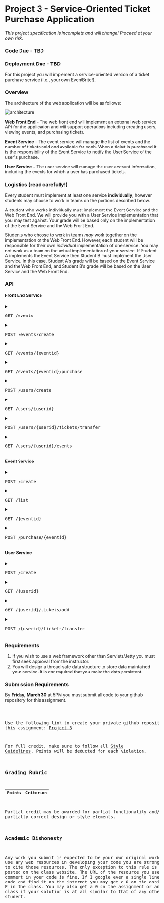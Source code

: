 Project 3 - Service-Oriented Ticket Purchase Application
========================================================
*This project specification is incomplete and will change! Proceed at your own risk.*


### Code Due - TBD
### Deployment Due - TBD

For this project you will implement a service-oriented version of a ticket purchase service (i.e., your own EventBrite!). 

### Overview

The architecture of the web application will be as follows:

![architecture](https://docs.google.com/drawings/d/e/2PACX-1vTjBg_ZETz31hzGUrNL6Fh6GoSEUA9iWLSwyLnPdY0Ixg0YuHhVliwo4fJvfUhFp8mXIxz1dOHMZHw1/pub?w=960&h=720)

**Web Front End** - The web front end will implement an external web service API for the application and will support operations including creating users, viewing events, and purchasing tickets. 

**Event Service** - The event service will manage the list of events and the number of tickets sold and available for each. When a ticket is purchased it is the responsibility of the Event Service to notify the User Service of the user's purchase.

**User Service** - The user service will manage the user account information, including the events for which a user has purchased tickets. 

### Logistics (read carefully!)

Every student must implement at least one service **individually**, however students may choose to work in teams on the portions described below.

A student who works individually must implement the Event Service and the Web Front End. We will provide you with a User Service implementation that you may test against. Your grade will be based only on the implementation of the Event Service and the Web Front End.

Students who choose to work in teams *may* work together on the implementation of the Web Front End. However, each student will be responsible for their own *individual* implementation of one service. You may not work as a team on the actual implementation of your service. If Student A implements the Event Service then Student B must implement the User Service. In this case, Student A's grade will be based on the Event Service and the Web Front End, and Student B's grade will be based on the User Service and the Web Front End.

### API

#### Front End Service

<details>
<summary><pre>GET /events</pre></summary>


Responses:

<table>
	<tr><td>Code</td><td>Description</td></tr>
	<tr><td>200</td><td>Event Details<br/>
	<pre>
[
	{
	 	"eventid": 0, 
	 	"eventname": "string", 
	 	"avail": 0, 
	 	"purchased": 0
	} 
]
	</pre></td></tr>
	<tr><td>400</td><td>No events found</td></tr>

</table>

</details>

<details>
<summary><pre>POST /events/create </pre></summary>
Body:

```json
{
  "userid": 0,
  "eventname": "string",
  "numtickets": 0
}
```

Responses:

| Code | Description |
| ----| -----|
| 200 | Event created |
| 400 | Event unsuccessfully created |
</details>

<details>
	<summary><pre>GET /events/{eventid}</pre></summary>

Responses:

<table>
	<tr><td>Code</td><td>Description</td></tr>
	<tr><td>200</td><td>Event Details<br/>
	<pre>
	{
	 	"eventid": 0, 
	 	"eventname": "string", 
	 	"avail": 0, 
	 	"purchased": 0
	}
	</pre></td></tr>
	<tr><td>400</td><td>Event not found</td></tr>

</table>

</details>

<details>
	<summary><pre>GET /events/{eventid}/purchase</pre></summary>

Responses:

<table>
	<tr><td>Code</td><td>Description</td></tr>
	<tr><td>200</td><td>Tickets purchased</td></tr>
	<tr><td>400</td><td>Tickets could not be purchased</td></tr>

</table>

</details>

<details>
	<summary><pre>POST /users/create</pre></summary>
Body:

```json
{
  "userid": 0,
}
```

Responses:

<table>
	<tr><td>Code</td><td>Description</td></tr>
	<tr><td>200</td><td>User created<br/>
	<pre>
	
	</pre></td></tr>
	<tr><td>400</td><td>User could not be created</td></tr>

</table>

</details>

<details>
	<summary><pre>GET /users/{userid}</pre></summary>

Responses:

<table>
	<tr><td>Code</td><td>Description</td></tr>
	<tr><td>200</td><td>User Details<br/>
	<pre>
{
  "userid": 0,
  "username": "string",
  "tickets": [
    {
      "eventid": 0
    }
  ]
}
	</pre></td></tr>
	<tr><td>400</td><td>User not found</td></tr>

</table>

</details>

<details>
	<summary><pre>POST /users/{userid}/tickets/transfer</pre></summary>

Body:

```json
{
  "eventid": "string",
  "tickets": 0,
  "targetuser": 0
}
```


Responses:

<table>
	<tr><td>Code</td><td>Description</td></tr>
	<tr><td>200</td><td>Event tickets transferred</td></tr>
	<tr><td>400</td><td>Tickets could not be transferred</td></tr>

</table>

</details>

<details>
	<summary><pre>GET /users/{userid}/events</pre></summary>

Body:

```json
[
  {
    "eventid": 0,
    "eventname": "string",
    "avail": 0,
    "purchased": 0
  }
]
```


Responses:

<table>
	<tr><td>Code</td><td>Description</td></tr>
	<tr><td>200</td><td>User's events</td></tr>
	<tr><td>400</td><td>User not found</td></tr>

</table>

</details>


#### Event Service

<details>
	<summary><pre>POST /create</pre></summary>

Body:

```json
{
  "userid": 0,
  "eventname": "string",
  "numtickets": 0
}
```


Responses:

<table>
	<tr><td>Code</td><td>Description</td></tr>
	<tr><td>200</td><td>Event created</td></tr>
	<tr><td>400</td><td>Event unsuccessfully created</td></tr>

</table>

</details>

<details>
	<summary><pre>GET /list</pre></summary>

Responses:

<table>
	<tr><td>Code</td><td>Description</td></tr>
	<tr><td>200</td><td>List of events <br/>
	<pre>
[
  {
    "eventid": 0,
    "name": "string",
    "avail": 0,
    "purchased": 0
  }
]	
	</pre>
	</td></tr>

</table>

</details>

<details>
	<summary><pre>GET /{eventid}</pre></summary>

Responses:

<table>
	<tr><td>Code</td><td>Description</td></tr>
	<tr><td>200</td><td>Event details<br/>
	<pre>
{
    "eventid": 0,
    "name": "string",
    "avail": 0,
    "purchased": 0
}
	</pre>
	</tr>
	<tr><td>400</td><td>Event not found</tr>

</table>

</details>

<details>
	<summary><pre>POST /purchase/{eventid}</pre></summary>

Body:

```json
{
  "userid": 0,
  "eventid": "string",
  "tickets": 0
}
```

Responses:

<table>
	<tr><td>Code</td><td>Description</td></tr>
	<tr><td>200</td><td>Event tickets purchased</tr>
	<tr><td>400</td><td>Tickets could not be purchased</tr>

</table>

</details>


#### User Service

<details>
	<summary><pre>POST /create</pre></summary>

Body:

```json
{
  "userid": 0,
}
```

Responses:

<table>
	<tr><td>Code</td><td>Description</td></tr>
	<tr><td>200</td><td>User created<br/>
	<pre>
{
  "userid": 0
}	
	</pre>
	</tr>
	<tr><td>400</td><td>User unsuccessfully created</tr>

</table>

</details>

<details>
	<summary><pre>GET /{userid}</pre></summary>

Responses:

<table>
	<tr><td>Code</td><td>Description</td></tr>
	<tr><td>200</td><td>User details<br/>
	<pre>
{
  "userid": 0,
  "username": "string",
  "tickets": [
    {
      "eventid": 0
    }
  ]
}
	</pre>
	</tr>
	<tr><td>400</td><td>User not found</tr>

</table>

</details>

<details>
	<summary><pre>GET /{userid}/tickets/add</pre></summary>

Body:

```json
{
  "eventid": "string",
  "tickets": 0
}
```


Responses:

<table>
	<tr><td>Code</td><td>Description</td></tr>
	<tr><td>200</td><td>Event tickets added</tr>
	<tr><td>400</td><td>Tickets could not be added</tr>

</table>

</details>

<details>
	<summary><pre>POST /{userid}/tickets/transfer</pre></summary>

Body:

```json
{
  "eventid": "string",
  "tickets": 0,
  "targetuser": 0
}
```


Responses:

<table>
	<tr><td>Code</td><td>Description</td></tr>
	<tr><td>200</td><td>Event tickets transfered</tr>
	<tr><td>400</td><td>Tickets could not be transfered</tr>

</table>

</details>

### Requirements

1. If you wish to use a web framework other than Servlets/Jetty you must first seek approval from the instructor.
2. You will design a thread-safe data structure to store data maintained your service. It is *not* required that you make the data persistent.


### Submission Requirements

By **Friday, March 30** at 5PM you must submit all code to your github repository for this assignment. <pre>

Use the following link to create your private github repository for this assignment: [Project 3]()

For full credit, make sure to follow all [Style Guidelines](https://github.com/CS682-S18/notes/blob/master/style.md). Points will be deducted for each violation.


### Grading Rubric

| Points | Criterion |
| ------ | -------- |  

Partial credit may be awarded for partial functionality and/or partially correct design or style elements.

### Academic Dishonesty

Any work you submit is expected to be your own original work. If you use any web resources in developing your code you are strongly advised to cite those resources. The only exception to this rule is code that is posted on the class website. The URL of the resource you used in a comment in your code is fine. If I google even a single line of uncited code and find it on the internet you may get a 0 on the assignment or an F in the class. You may also get a 0 on the assignment or an F in the class if your solution is at all similar to that of any other student.
